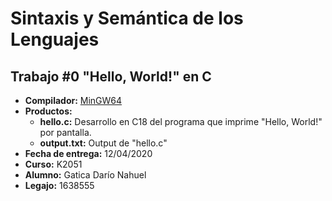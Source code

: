 # Sintaxis y Semántica de los Lenguajes
## Trabajo #0 "Hello, World!" en C

* **Compilador:** [MinGW64](http://www.mingw.org/)
* **Productos:**
	* **hello.c:** Desarrollo en C18 del programa que imprime "Hello, World!" por pantalla.
	* **output.txt:** Output de "hello.c"
* **Fecha de entrega:** 12/04/2020
* **Curso:** K2051
* **Alumno:** Gatica Darío Nahuel
* **Legajo:** 1638555